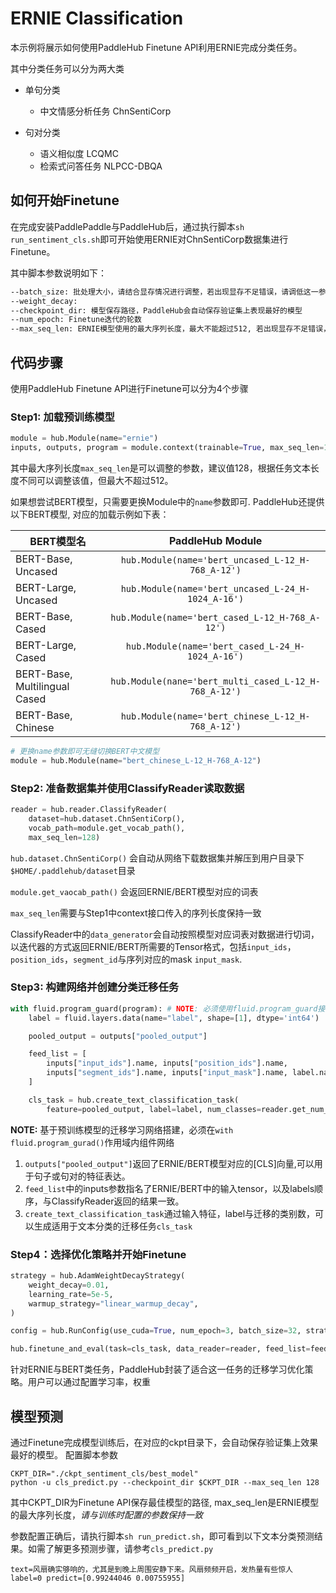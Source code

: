 # ERNIE Classification

本示例将展示如何使用PaddleHub Finetune API利用ERNIE完成分类任务。

其中分类任务可以分为两大类

* 单句分类
  - 中文情感分析任务 ChnSentiCorp


* 句对分类
  - 语义相似度 LCQMC
  - 检索式问答任务 NLPCC-DBQA

## 如何开始Finetune

在完成安装PaddlePaddle与PaddleHub后，通过执行脚本`sh run_sentiment_cls.sh`即可开始使用ERNIE对ChnSentiCorp数据集进行Finetune。

其中脚本参数说明如下：

```bash
--batch_size: 批处理大小，请结合显存情况进行调整，若出现显存不足错误，请调低这一参数值
--weight_decay:
--checkpoint_dir: 模型保存路径，PaddleHub会自动保存验证集上表现最好的模型
--num_epoch: Finetune迭代的轮数
--max_seq_len: ERNIE模型使用的最大序列长度，最大不能超过512, 若出现显存不足错误，请调低这一参数
```

## 代码步骤

使用PaddleHub Finetune API进行Finetune可以分为4个步骤

### Step1: 加载预训练模型

```python
module = hub.Module(name="ernie")
inputs, outputs, program = module.context(trainable=True, max_seq_len=128)
```
其中最大序列长度`max_seq_len`是可以调整的参数，建议值128，根据任务文本长度不同可以调整该值，但最大不超过512。

如果想尝试BERT模型，只需要更换Module中的`name`参数即可.
PaddleHub还提供以下BERT模型, 对应的加载示例如下表：

BERT模型名                         | PaddleHub Module
---------------------------------- | :------:
BERT-Base, Uncased                 | `hub.Module(name='bert_uncased_L-12_H-768_A-12')`
BERT-Large, Uncased                | `hub.Module(name='bert_uncased_L-24_H-1024_A-16')`
BERT-Base, Cased                   | `hub.Module(name='bert_cased_L-12_H-768_A-12')`
BERT-Large, Cased                  | `hub.Module(name='bert_cased_L-24_H-1024_A-16')`
BERT-Base, Multilingual Cased      | `hub.Module(nane='bert_multi_cased_L-12_H-768_A-12')`
BERT-Base, Chinese                 | `hub.Module(name='bert_chinese_L-12_H-768_A-12')`


```python
# 更换name参数即可无缝切换BERT中文模型
module = hub.Module(name="bert_chinese_L-12_H-768_A-12")
```

### Step2: 准备数据集并使用ClassifyReader读取数据
```python
reader = hub.reader.ClassifyReader(
    dataset=hub.dataset.ChnSentiCorp(),
    vocab_path=module.get_vocab_path(),
    max_seq_len=128)
```
`hub.dataset.ChnSentiCorp()` 会自动从网络下载数据集并解压到用户目录下`$HOME/.paddlehub/dataset`目录

`module.get_vaocab_path()` 会返回ERNIE/BERT模型对应的词表

`max_seq_len`需要与Step1中context接口传入的序列长度保持一致

ClassifyReader中的`data_generator`会自动按照模型对应词表对数据进行切词，以迭代器的方式返回ERNIE/BERT所需要的Tensor格式，包括`input_ids`，`position_ids`，`segment_id`与序列对应的mask `input_mask`.


### Step3: 构建网络并创建分类迁移任务
```python
with fluid.program_guard(program): # NOTE: 必须使用fluid.program_guard接口传入Module返回的预训练模型program
    label = fluid.layers.data(name="label", shape=[1], dtype='int64')

    pooled_output = outputs["pooled_output"]

    feed_list = [
        inputs["input_ids"].name, inputs["position_ids"].name,
        inputs["segment_ids"].name, inputs["input_mask"].name, label.name
    ]

    cls_task = hub.create_text_classification_task(
        feature=pooled_output, label=label, num_classes=reader.get_num_labels())
```
**NOTE:** 基于预训练模型的迁移学习网络搭建，必须在`with fluid.program_gurad()`作用域内组件网络
1. `outputs["pooled_output"]`返回了ERNIE/BERT模型对应的[CLS]向量,可以用于句子或句对的特征表达。
2. `feed_list`中的inputs参数指名了ERNIE/BERT中的输入tensor，以及labels顺序，与ClassifyReader返回的结果一致。
3. `create_text_classification_task`通过输入特征，label与迁移的类别数，可以生成适用于文本分类的迁移任务`cls_task`

### Step4：选择优化策略并开始Finetune

```python
strategy = hub.AdamWeightDecayStrategy(
    weight_decay=0.01,
    learning_rate=5e-5,
    warmup_strategy="linear_warmup_decay",
)

config = hub.RunConfig(use_cuda=True, num_epoch=3, batch_size=32, strategy=strategy)

hub.finetune_and_eval(task=cls_task, data_reader=reader, feed_list=feed_list, config=config)
```
针对ERNIE与BERT类任务，PaddleHub封装了适合这一任务的迁移学习优化策略。用户可以通过配置学习率，权重

## 模型预测

通过Finetune完成模型训练后，在对应的ckpt目录下，会自动保存验证集上效果最好的模型。
配置脚本参数
```
CKPT_DIR="./ckpt_sentiment_cls/best_model"
python -u cls_predict.py --checkpoint_dir $CKPT_DIR --max_seq_len 128
```
其中CKPT_DIR为Finetune API保存最佳模型的路径, max_seq_len是ERNIE模型的最大序列长度，*请与训练时配置的参数保持一致*

参数配置正确后，请执行脚本`sh run_predict.sh`，即可看到以下文本分类预测结果。如需了解更多预测步骤，请参考`cls_predict.py`

```
text=风扇确实够响的，尤其是到晚上周围安静下来。风扇频频开启，发热量有些惊人	label=0	predict=[0.99244046 0.00755955]
```
